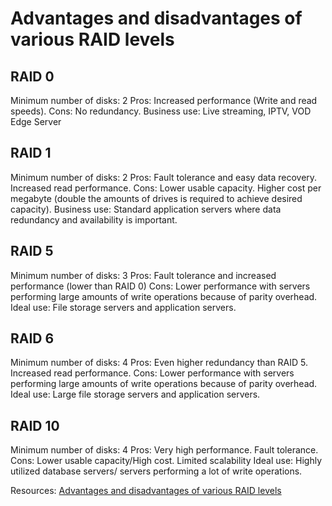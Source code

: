 # Advantages and disadvantages of various RAID levels

## RAID 0
Minimum number of disks: 2
Pros: Increased performance (Write and read speeds).
Cons: No redundancy.
Business use: Live streaming, IPTV, VOD Edge Server

## RAID 1
Minimum number of disks: 2
Pros: Fault tolerance and easy data recovery. Increased read performance.
Cons: Lower usable capacity. Higher cost per megabyte (double the amounts of drives is required to achieve desired capacity).
Business use: Standard application servers where data redundancy and availability is important.

## RAID 5
Minimum number of disks: 3
Pros: Fault tolerance and increased performance (lower than RAID 0)
Cons: Lower performance with servers performing large amounts of write operations because of parity overhead.
Ideal use: File storage servers and application servers.

## RAID 6
Minimum number of disks: 4
Pros: Even higher redundancy than RAID 5. Increased read performance.
Cons: Lower performance with servers performing large amounts of write operations because of parity overhead.
Ideal use: Large file storage servers and application servers.

## RAID 10
Minimum number of disks: 4
Pros: Very high performance. Fault tolerance.
Cons: Lower usable capacity/High cost. Limited scalability
Ideal use: Highly utilized database servers/ servers performing a lot of write operations.

Resources:
[Advantages and disadvantages of various RAID levels](https://datapacket.com/blog/advantages-disadvantages-various-raid-levels/)
